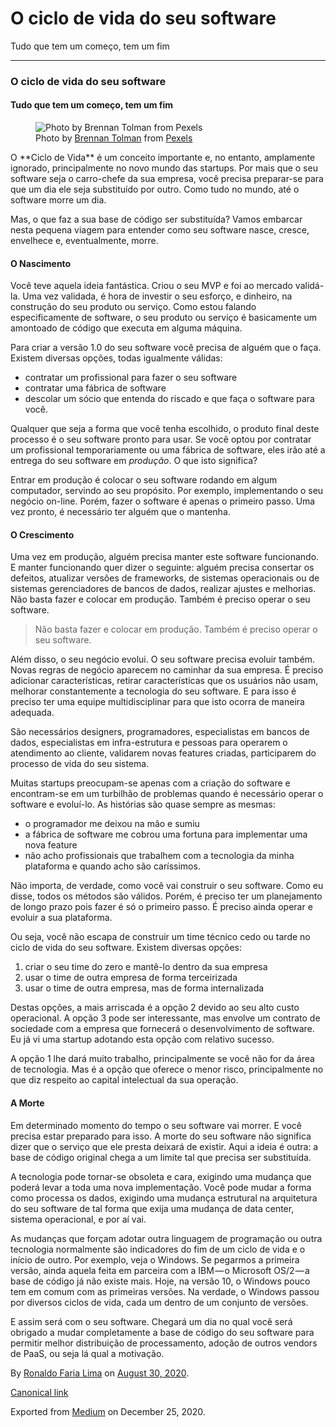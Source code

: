 O ciclo de vida do seu software
===============================

Tudo que tem um começo, tem um fim

------------------------------------------------------------------------

### O ciclo de vida do seu software

#### Tudo que tem um começo, tem um fim

<figure>
<img src="https://cdn-images-1.medium.com/max/800/1*hXN19R8-uxYCeWUiQqNqdg.jpeg" alt="Photo by Brennan Tolman from Pexels" class="graf-image" /><figcaption>Photo by <a href="https://www.pexels.com/@brennan-tolman-250017?utm_content=attributionCopyText&amp;utm_medium=referral&amp;utm_source=pexels" class="markup--anchor markup--figure-anchor">Brennan Tolman</a> from <a href="https://www.pexels.com/photo/aerial-photo-of-four-cars-on-round-about-at-daytime-771925/?utm_content=attributionCopyText&amp;utm_medium=referral&amp;utm_source=pexels" class="markup--anchor markup--figure-anchor">Pexels</a></figcaption>
</figure>O **Ciclo de Vida** é um conceito importante e, no entanto,
amplamente ignorado, principalmente no novo mundo das startups. Por mais
que o seu software seja o carro-chefe da sua empresa, você precisa
preparar-se para que um dia ele seja substituído por outro. Como tudo no
mundo, até o software morre um dia.

Mas, o que faz a sua base de código ser substituída? Vamos embarcar
nesta pequena viagem para entender como seu software nasce, cresce,
envelhece e, eventualmente, morre.

#### O Nascimento

Você teve aquela ideia fantástica. Criou o seu MVP e foi ao mercado
validá-la. Uma vez validada, é hora de investir o seu esforço, e
dinheiro, na construção do seu produto ou serviço. Como estou falando
especificamente de software, o seu produto ou serviço é basicamente um
amontoado de código que executa em alguma máquina.

Para criar a versão 1.0 do seu software você precisa de alguém que o
faça. Existem diversas opções, todas igualmente válidas:

-   <span id="ba71">contratar um profissional para fazer o seu
    software</span>
-   <span id="86b0">contratar uma fábrica de software</span>
-   <span id="3a71">descolar um sócio que entenda do riscado e que faça
    o software para você.</span>

Qualquer que seja a forma que você tenha escolhido, o produto final
deste processo é o seu software pronto para usar. Se você optou por
contratar um profissional temporariamente ou uma fábrica de software,
eles irão até a entrega do seu software em *produção*. O que isto
significa?

Entrar em produção é colocar o seu software rodando em algum computador,
servindo ao seu propósito. Por exemplo, implementando o seu negócio
on-line. Porém, fazer o software é apenas o primeiro passo. Uma vez
pronto, é necessário ter alguém que o mantenha.

#### O Crescimento

Uma vez em produção, alguém precisa manter este software funcionando. E
manter funcionando quer dizer o seguinte: alguém precisa consertar os
defeitos, atualizar versões de frameworks, de sistemas operacionais ou
de sistemas gerenciadores de bancos de dados, realizar ajustes e
melhorias. Não basta fazer e colocar em produção. Também é preciso
operar o seu software.

> Não basta fazer e colocar em produção. Também é preciso operar o seu
> software.

Além disso, o seu negócio evolui. O seu software precisa evoluir também.
Novas regras de negócio aparecem no caminhar da sua empresa. É preciso
adicionar características, retirar características que os usuários não
usam, melhorar constantemente a tecnologia do seu software. E para isso
é preciso ter uma equipe multidisciplinar para que isto ocorra de
maneira adequada.

São necessários designers, programadores, especialistas em bancos de
dados, especialistas em infra-estrutura e pessoas para operarem o
atendimento ao cliente, validarem novas features criadas, participarem
do processo de vida do seu sistema.

Muitas startups preocupam-se apenas com a criação do software e
encontram-se em um turbilhão de problemas quando é necessário operar o
software e evoluí-lo. As histórias são quase sempre as mesmas:

-   <span id="c46e">o programador me deixou na mão e sumiu</span>
-   <span id="aee7">a fábrica de software me cobrou uma fortuna para
    implementar uma nova feature</span>
-   <span id="30ca">não acho profissionais que trabalhem com a
    tecnologia da minha plataforma e quando acho são caríssimos.</span>

Não importa, de verdade, como você vai construir o seu software. Como eu
disse, todos os métodos são válidos. Porém, é preciso ter um
planejamento de longo prazo pois fazer é só o primeiro passo. É preciso
ainda operar e evoluir a sua plataforma.

Ou seja, você não escapa de construir um time técnico cedo ou tarde no
ciclo de vida do seu software. Existem diversas opções:

1.  <span id="e1a0">criar o seu time do zero e mantê-lo dentro da sua
    empresa</span>
2.  <span id="2bf1">usar o time de outra empresa de forma
    terceirizada</span>
3.  <span id="ec45">usar o time de outra empresa, mas de forma
    internalizada</span>

Destas opções, a mais arriscada é a opção 2 devido ao seu alto custo
operacional. A opção 3 pode ser interessante, mas envolve um contrato de
sociedade com a empresa que fornecerá o desenvolvimento de software. Eu
já vi uma startup adotando esta opção com relativo sucesso.

A opção 1 lhe dará muito trabalho, principalmente se você não for da
área de tecnologia. Mas é a opção que oferece o menor risco,
principalmente no que diz respeito ao capital intelectual da sua
operação.

#### A Morte

Em determinado momento do tempo o seu software vai morrer. E você
precisa estar preparado para isso. A morte do seu software não significa
dizer que o serviço que ele presta deixará de existir. Aqui a ideia é
outra: a base de código original chega a um limite tal que precisa ser
substituída.

A tecnologia pode tornar-se obsoleta e cara, exigindo uma mudança que
poderá levar a toda uma nova implementação. Você pode mudar a forma como
processa os dados, exigindo uma mudança estrutural na arquitetura do seu
software de tal forma que exija uma mudança de data center, sistema
operacional, e por aí vai.

As mudanças que forçam adotar outra linguagem de programação ou outra
tecnologia normalmente são indicadores do fim de um ciclo de vida e o
início de outro. Por exemplo, veja o Windows. Se pegarmos a primeira
versão, ainda aquela feita em parceira com a IBM — o Microsoft OS/2 — a
base de código já não existe mais. Hoje, na versão 10, o Windows pouco
tem em comum com as primeiras versões. Na verdade, o Windows passou por
diversos ciclos de vida, cada um dentro de um conjunto de versões.

E assim será com o seu software. Chegará um dia no qual você será
obrigado a mudar completamente a base de código do seu software para
permitir melhor distribuição de processamento, adoção de outros vendors
de PaaS, ou seja lá qual a motivação.

By
<a href="https://medium.com/@ronaldolima" class="p-author h-card">Ronaldo Faria Lima</a>
on [August 30, 2020](https://medium.com/p/4559f1342c62).

<a href="https://medium.com/@ronaldolima/o-ciclo-de-vida-do-seu-software-4559f1342c62" class="p-canonical">Canonical link</a>

Exported from [Medium](https://medium.com) on December 25, 2020.
